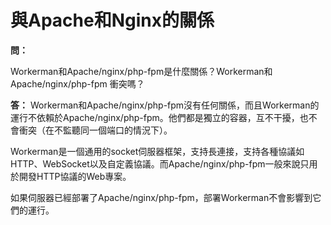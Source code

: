 # 與Apache和Nginx的關係
**問：**

Workerman和Apache/nginx/php-fpm是什麼關係？Workerman和Apache/nginx/php-fpm
衝突嗎？

**答：**
Workerman和Apache/nginx/php-fpm沒有任何關係，而且Workerman的運行不依賴於Apache/nginx/php-fpm。他們都是獨立的容器，互不干擾，也不會衝突（在不監聽同一個端口的情況下）。

Workerman是一個通用的socket伺服器框架，支持長連接，支持各種協議如HTTP、WebSocket以及自定義協議。而Apache/nginx/php-fpm一般來說只用於開發HTTP協議的Web專案。

如果伺服器已經部署了Apache/nginx/php-fpm，部署Workerman不會影響到它們的運行。
